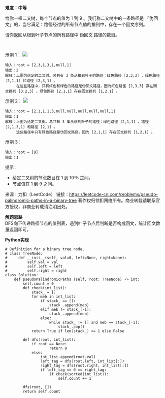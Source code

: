 **难度：中等**  

给你一棵二叉树，每个节点的值为 1 到 9 。我们称二叉树中的一条路径是 「伪回文」的，当它满足：路径经过的所有节点值的排列中，存在一个回文序列。

请你返回从根到叶子节点的所有路径中 伪回文 路径的数目。

 

示例 1：
![](https://assets.leetcode-cn.com/aliyun-lc-upload/uploads/2020/05/23/palindromic_paths_1.png)
```
输入：root = [2,3,1,3,1,null,1]
输出：2 
解释：上图为给定的二叉树。总共有 3 条从根到叶子的路径：红色路径 [2,3,3] ，绿色路径 [2,1,1] 和路径 [2,3,1] 。
     在这些路径中，只有红色和绿色的路径是伪回文路径，因为红色路径 [2,3,3] 存在回文排列 [3,2,3] ，绿色路径 [2,1,1] 存在回文排列 [1,2,1] 。

```
示例 2：
![](https://assets.leetcode-cn.com/aliyun-lc-upload/uploads/2020/05/23/palindromic_paths_2.png)
```
输入：root = [2,1,1,1,3,null,null,null,null,null,1]
输出：1 
解释：上图为给定二叉树。总共有 3 条从根到叶子的路径：绿色路径 [2,1,1] ，路径 [2,1,3,1] 和路径 [2,1] 。
     这些路径中只有绿色路径是伪回文路径，因为 [2,1,1] 存在回文排列 [1,2,1] 。
```
示例 3：
```
输入：root = [9]
输出：1
```

提示：

- 给定二叉树的节点数目在 1 到 10^5 之间。
- 节点值在 1 到 9 之间。


来源：力扣（LeetCode）
链接：https://leetcode-cn.com/problems/pseudo-palindromic-paths-in-a-binary-tree
著作权归领扣网络所有。商业转载请联系官方授权，非商业转载请注明出处。  

**解题思路**  
DFS向下传递路径节点的值列表，遇到叶子节点后判断是否构成回文，统计回文数量返回即可。   

**Python实现**   
```
# Definition for a binary tree node.
# class TreeNode:
#     def __init__(self, val=0, left=None, right=None):
#         self.val = val
#         self.left = left
#         self.right = right
class Solution:
    def pseudoPalindromicPaths (self, root: TreeNode) -> int:
        self.count = 0
        def check(int_list):
            stack_ = []
            for meb in int_list:
                if stack_ == []:
                    stack_.append(meb)
                elif meb != stack_[-1]:
                    stack_.append(meb)
                else:
                    while stack_ != [] and meb == stack_[-1]:
                        stack_.pop()
            return True if len(stack_) <= 1 else False

        def dfs(root, int_list):
            if root == None:
                    return 0
            else:
                int_list.append(root.val)
                left_tag = dfs(root.left, int_list[:])
                right_tag = dfs(root.right, int_list[:])
                if left_tag == 0 == right_tag:
                    if check(sorted(int_list)):
                        self.count += 1

        dfs(root, [])
        return self.count
```